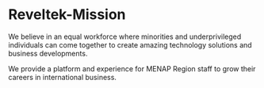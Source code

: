 # Reveltek-Mission #

We believe in an equal workforce where minorities and underprivileged individuals can come  together  to  create  amazing  technology solutions  and  business  developments.  

We  provide  a platform and experience for MENAP Region staff to grow their careers in international business. 
